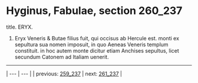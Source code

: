 # Hyginus, Fabulae, section 260_237

title. ERYX.



1. Eryx Veneris & Butae filius fuit, qui occisus ab Hercule est. monti ex sepultura sua nomen imposuit, in quo Aeneas Veneris templum constituit. in hoc autem monte dicitur etiam Anchises sepultus, licet secundum Catonem ad Italiam uenerit.



---

| --- | --- |
| previous: [259_237](../259_237/) | next: [261_237](../261_237/) |